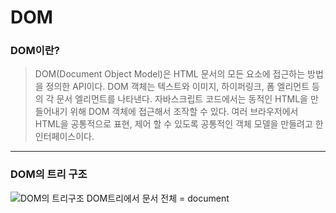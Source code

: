 # DOM
### DOM이란?
>DOM(Document Object Model)은 HTML 문서의 모든 요소에 접근하는 방법을 정의한 API이다. DOM 객체는 텍스트와 이미지, 하이퍼링크, 폼 엘리먼트 등의 각 문서 엘리먼트를 나타낸다. 자바스크립트 코드에서는 동적인 HTML을 만들어내기 위해 DOM 객체에 접근해서 조작할 수 있다. 여러 브라우저에서 HTML을 공통적으로 표현, 제어 할 수 있도록 공통적인 객체 모델을 만들려고 한 인터페이스이다.

***
### DOM의 트리 구조
![DOM의 트리구조](http://chie.co.kr/150225/images/pic_htmltree.gif)
DOM트리에서 문서 전체 = document
